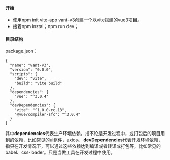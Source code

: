 #### 开始
- 使用npm init vite-app vant-v3创建一个以vite搭建的vue3项目。
- 接着npm instal；npm run dev；

#### 目录结构
package.json：
``` 
{
  "name": "vant-v3",
  "version": "0.0.0",
  "scripts": {
    "dev": "vite",
    "build": "vite build"
  },
  "dependencies": {
    "vue": "^3.0.4"
  },
  "devDependencies": {
    "vite": "^1.0.0-rc.13",
    "@vue/compiler-sfc": "^3.0.4"
  }
}
```
其中**dependencies**代表生产环境依赖，指不论是开发过程中，或打包后的项目用到的依赖，比如常见的ui组件，axios。
**devDependencies**代表开发环境依赖，指只在开发情况下，可以通过这些依赖达到编译或者转译或打包等，比如常见的babel、css-loader。只是当做工具在开发过程中使用。